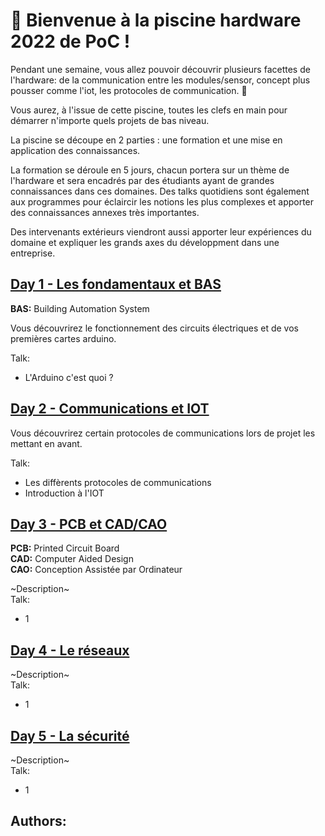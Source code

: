 # :wave: Bienvenue à la piscine hardware 2022 de PoC !

Pendant une semaine, vous allez pouvoir découvrir plusieurs facettes de l'hardware: de la communication entre les modules/sensor, concept plus pousser comme l'iot, les protocoles de communication. :rocket:

Vous aurez, à l'issue de cette piscine, toutes les clefs en main pour démarrer n'importe quels projets de bas niveau.  

La piscine se découpe en 2 parties : une formation et une mise en application des connaissances.  

La formation se déroule en 5 jours, chacun portera sur un thème de l'hardware et sera encadrés par des étudiants ayant de grandes connaissances dans ces domaines. Des talks quotidiens sont également aux programmes pour éclaircir les notions les plus complexes et apporter des connaissances annexes très importantes.  

Des intervenants extérieurs viendront aussi apporter leur expériences du domaine et expliquer les grands axes du développment dans une entreprise.  

## [Day 1 - Les fondamentaux et BAS](Day01/README.md)

**BAS:** Building Automation System  

Vous découvrirez le fonctionnement des circuits électriques et de vos premières cartes arduino.  

Talk:
- L'Arduino c'est quoi ?

## [Day 2 - Communications et IOT](Day02/README.md)

Vous découvrirez certain protocoles de communications lors de projet les mettant en avant.

Talk:
- Les diffèrents protocoles de communications
- Introduction à l'IOT

## [Day 3 - PCB et CAD/CAO]()

**PCB:** Printed Circuit Board  
**CAD:** Computer Aided Design  
**CAO:** Conception Assistée par Ordinateur  

~Description~  
Talk:
- 1

## [Day 4 - Le réseaux]()
~Description~  
Talk:
- 1  

## [Day 5 - La sécurité]()
~Description~  
Talk:
- 1  

## Authors:
